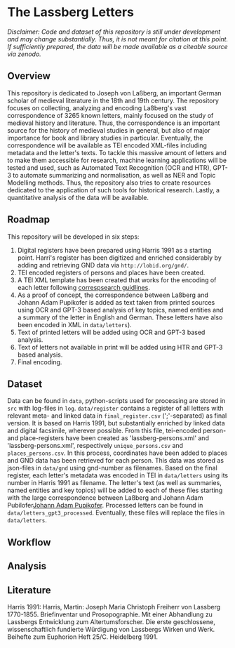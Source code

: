 # The Lassberg Letters
*Disclaimer: Code and dataset of this repository is still under development and may change substantially. Thus, it is not meant for citation at this point. If sufficiently prepared, the data will be made available as a citeable source via zenodo.*

## Overview
This repository is dedicated to Joseph von Laßberg, an important German scholar of medieval literature in the 18th and 19th century. The repository focuses on collecting, analyzing and encoding Laßberg's vast correspondence of 3265 known letters, mainly focused on the study of medieval history and literature. Thus, the correspondence is an important source for the history of medieval studies in general, but also of major importance for book and library studies in particular. Eventually, the correspondence will be available as TEI encoded XML-files including metadata and the letter's texts. To tackle this massive amount of letters and to make them accessible for research, machine learning applications will be tested and used, such as Automated Text Recognition (OCR and HTR), GPT-3 to automate summarizing and normalisation, as well as NER and Topic Modelling methods. Thus, the repository also tries to create resources dedicated to the application of such tools for historical research. Lastly, a quantitative analysis of the data will be available. 

## Roadmap
This repository will be developed in six steps:
1. Digital registers have been prepared using Harris 1991 as a starting point. Harri's register has been digitized and enriched considerably by adding and retrieving GND data via `http://lobid.org/gnd/`.
2. TEI encoded registers of persons and places have been created. 
3. A TEI XML template has been created that works for the encoding of each letter following [correspsearch guidlines](https://correspsearch.net/de/dokumentation.html).
4. As a proof of concept, the correspondence between Laßberg and Johann Adam Pupikofer is added as text taken from printed sources using OCR and GPT-3 based analysis of key topics, named entities and a summary of the letter in English and German. These letters have also been encoded in XML in `data/letters`).
5. Text of printed letters will be added using OCR and GPT-3 based analysis.
6. Text of letters not available in print will be added using HTR and GPT-3 based analysis.
7. Final encoding.

## Dataset
Data can be found in `data`, python-scripts used for processing are stored in `src` with log-files in `log`. `data/register` contains a register of all letters with relevant meta- and linked data in `final_register.csv` (';'-separated) as final version. It is based on Harris 1991, but substantially enriched by linked data and digital facsimile, wherever possible. From this file, tei-encoded person- and place-registers have been created as 'lassberg-persons.xml' and 'lassberg-persons.xml', respectively `unique_persons.csv` and `places_persons.csv`. In this process, coordinates have been added to places and GND data has been retrieved for each person. This data was stored as json-files in `data/gnd` using gnd-number as filenames. Based on the final register, each letter's metadata was encoded in TEI in `data/letters` using its number in Harris 1991 as filename. The letter's text (as well as summaries, named entities and key topics) will be added to each of these files starting with the large correspondence between Laßberg and Johann Adam Pubilofer[Johann Adam Pupikofer](https://de.wikipedia.org/wiki/Johann_Adam_Pupikofer). Processed letters can be found in `data/letters_gpt3_processed`. Eventually, these files will replace the files in `data/letters`.

## Workflow


## Analysis

## Literature
Harris 1991: Harris, Martin: Joseph Maria Christoph Freiherr von Lassberg 1770-1855. Briefinventar und Prosopographie. Mit einer Abhandlung zu Lassbergs Entwicklung zum Altertumsforscher. Die erste geschlossene, wissenschaftlich fundierte Würdigung von Lassbergs Wirken und Werk. Beihefte zum Euphorion Heft 25/C. Heidelberg 1991.